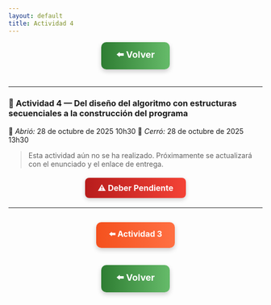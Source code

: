 ```yaml
---
layout: default
title: Actividad 4
---
```


<div align="center">

<!-- Botón para volver al índice -->
<a href="../Unidad1" style="
    background: linear-gradient(90deg, #2E7D32, #66BB6A);
    color: white;
    padding: 12px 30px;
    text-decoration: none;
    font-size: 18px;
    font-weight: bold;
    border-radius: 10px;
    box-shadow: 0 4px 10px rgba(0,0,0,0.2);
    display: inline-block;
    margin-bottom: 20px;
">
⬅️ Volver
</a>
</div>

---

### 📝 Actividad 4 — Del diseño del algoritmo con estructuras secuenciales a la construcción del programa

📅 *Abrió:* 28 de octubre de 2025  10h30
📅 *Cerró:* 28 de octubre de 2025  13h30

> Esta actividad aún no se ha realizado. Próximamente se actualizará con el enunciado y el enlace de entrega.

<div align="center">

<!-- Botón de pendiente -->
<a href="#" style="
    background: linear-gradient(90deg, #B71C1C, #F44336);
    color: white;
    padding: 10px 25px;
    text-decoration: none;
    font-size: 16px;
    font-weight: bold;
    border-radius: 8px;
    box-shadow: 0 3px 8px rgba(0,0,0,0.2);
    display: inline-block;
    margin: 5px 5px;
    cursor: not-allowed;
">
⚠️ Deber Pendiente
</a>

</div>

---

<div align="center" style="display: flex; justify-content: center; gap: 20px; flex-wrap: wrap; margin-bottom: 20px;">

<!-- Botón Clase anterior -->
<a href="./instalacion_lenguajes" style="
    background: linear-gradient(90deg, #F4511E, #FF7043);
    color: white;
    padding: 12px 25px;
    text-decoration: none;
    font-size: 16px;
    font-weight: bold;
    border-radius: 10px;
    box-shadow: 0 4px 10px rgba(0,0,0,0.2);
    display: inline-block;
">
⬅️ Actividad 3
</a>

</div>

<div align="center">

<!-- Botón para volver al índice -->
<a href="../Unidad1" style="
    background: linear-gradient(90deg, #2E7D32, #66BB6A);
    color: white;
    padding: 12px 30px;
    text-decoration: none;
    font-size: 18px;
    font-weight: bold;
    border-radius: 10px;
    box-shadow: 0 4px 10px rgba(0,0,0,0.2);
    display: inline-block;
    margin-bottom: 20px;
">
⬅️ Volver
</a>

</div>
